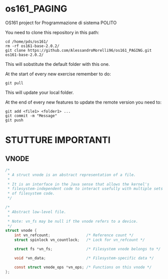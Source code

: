 # os161_PAGING
OS161 project for Programmazione di sistema POLITO

You need to clone this repository in this path:

```
cd /home/pds/os161/
rm -rf os161-base-2.0.2/
git clone https://github.com/AlessandroMorelli96/os161_PAGING.git os161-base-2.0.2/
```

This will sobstitute the default folder with this one.

At the start of every new exercise remember to do:

```
git pull
```

This will update your local folder.

At the end of every new features to update the remote version you need to:

```
git add <file1> <folder1> ...
git commit -m "Message"
git push
```

# STUTTURE IMPORTANTI

## VNODE
``` c
/*
 * A struct vnode is an abstract representation of a file.
 *
 * It is an interface in the Java sense that allows the kernel's
 * filesystem-independent code to interact usefully with multiple sets
 * of filesystem code.
 */

/*
 * Abstract low-level file.
 *
 * Note: vn_fs may be null if the vnode refers to a device.
 */
struct vnode {
    int vn_refcount;                /* Reference count */
    struct spinlock vn_countlock;   /* Lock for vn_refcount */

    struct fs *vn_fs;               /* Filesystem vnode belongs to */

    void *vn_data;                  /* Filesystem-specific data */

    const struct vnode_ops *vn_ops; /* Functions on this vnode */
};
```
